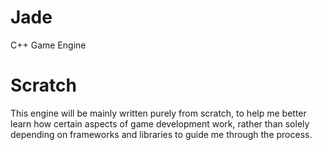# Jade
C++ Game Engine

# Scratch
This engine will be mainly written purely from scratch, to help me better learn how certain aspects of game development work, rather than solely depending on frameworks and libraries to guide me through the process.
